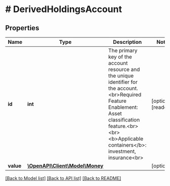 # # DerivedHoldingsAccount

## Properties

Name | Type | Description | Notes
------------ | ------------- | ------------- | -------------
**id** | **int** | The primary key of the account resource and the unique identifier for the account.&lt;br&gt;Required Feature Enablement: Asset classification feature.&lt;br&gt;&lt;br&gt;&lt;b&gt;Applicable containers&lt;/b&gt;: investment, insurance&lt;br&gt; | [optional] [readonly]
**value** | [**\OpenAPI\Client\Model\Money**](Money.md) |  | [optional]

[[Back to Model list]](../../README.md#models) [[Back to API list]](../../README.md#endpoints) [[Back to README]](../../README.md)
